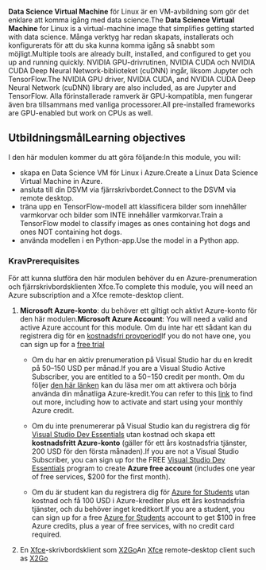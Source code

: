 <span data-ttu-id="284d6-101">**Data Science Virtual Machine** för Linux är en VM-avbildning som gör det enklare att komma igång med data science.</span><span class="sxs-lookup"><span data-stu-id="284d6-101">The **Data Science Virtual Machine** for Linux is a virtual-machine image that simplifies getting started with data science.</span></span> <span data-ttu-id="284d6-102">Många verktyg har redan skapats, installerats och konfigurerats för att du ska kunna komma igång så snabbt som möjligt.</span><span class="sxs-lookup"><span data-stu-id="284d6-102">Multiple tools are already built, installed, and configured to get you up and running quickly.</span></span> <span data-ttu-id="284d6-103">NVIDIA GPU-drivrutinen, NVIDIA CUDA och NVIDIA CUDA Deep Neural Network-biblioteket (cuDNN) ingår, liksom Jupyter och TensorFlow.</span><span class="sxs-lookup"><span data-stu-id="284d6-103">The NVIDIA GPU driver, NVIDIA CUDA, and NVIDIA CUDA Deep Neural Network (cuDNN) library are also included, as are Jupyter and TensorFlow.</span></span> <span data-ttu-id="284d6-104">Alla förinstallerade ramverk är GPU-kompatibla, men fungerar även bra tillsammans med vanliga processorer.</span><span class="sxs-lookup"><span data-stu-id="284d6-104">All pre-installed frameworks are GPU-enabled but work on CPUs as well.</span></span>

## <a name="learning-objectives"></a><span data-ttu-id="284d6-105">Utbildningsmål</span><span class="sxs-lookup"><span data-stu-id="284d6-105">Learning objectives</span></span>

<span data-ttu-id="284d6-106">I den här modulen kommer du att göra följande:</span><span class="sxs-lookup"><span data-stu-id="284d6-106">In this module, you will:</span></span>

- <span data-ttu-id="284d6-107">skapa en Data Science VM för Linux i Azure.</span><span class="sxs-lookup"><span data-stu-id="284d6-107">Create a Linux Data Science Virtual Machine in Azure.</span></span>
- <span data-ttu-id="284d6-108">ansluta till din DSVM via fjärrskrivbordet.</span><span class="sxs-lookup"><span data-stu-id="284d6-108">Connect to the DSVM via remote desktop.</span></span>
- <span data-ttu-id="284d6-109">träna upp en TensorFlow-modell att klassificera bilder som innehåller varmkorvar och bilder som INTE innehåller varmkorvar.</span><span class="sxs-lookup"><span data-stu-id="284d6-109">Train a TensorFlow model to classify images as ones containing hot dogs and ones NOT containing hot dogs.</span></span>
- <span data-ttu-id="284d6-110">använda modellen i en Python-app.</span><span class="sxs-lookup"><span data-stu-id="284d6-110">Use the model in a Python app.</span></span>

### <a name="prerequisites"></a><span data-ttu-id="284d6-111">Krav</span><span class="sxs-lookup"><span data-stu-id="284d6-111">Prerequisites</span></span>
<!---TODO: This is really long, need to make more concise and also add to index.yml--->
<!---TODO: Update for free sandbox.--->

<span data-ttu-id="284d6-112">För att kunna slutföra den här modulen behöver du en Azure-prenumeration och fjärrskrivbordsklienten Xfce.</span><span class="sxs-lookup"><span data-stu-id="284d6-112">To complete this module, you will need an Azure subscription and a Xfce remote-desktop client.</span></span>

 1. <span data-ttu-id="284d6-113">**Microsoft Azure-konto**: du behöver ett giltigt och aktivt Azure-konto för den här modulen.</span><span class="sxs-lookup"><span data-stu-id="284d6-113">**Microsoft Azure Account**: You will need a valid and active Azure account for this module.</span></span> <span data-ttu-id="284d6-114">Om du inte har ett sådant kan du registrera dig för en [kostnadsfri provperiod](https://azure.microsoft.com/free/)</span><span class="sxs-lookup"><span data-stu-id="284d6-114">If you do not have one, you can sign up for a [free trial](https://azure.microsoft.com/free/)</span></span>

    * <span data-ttu-id="284d6-115">Om du har en aktiv prenumeration på Visual Studio har du en kredit på 50–150 USD per månad.</span><span class="sxs-lookup"><span data-stu-id="284d6-115">If you are a Visual Studio Active Subscriber, you are entitled to a $50-$150 credit per month.</span></span> <span data-ttu-id="284d6-116">Om du följer [den här länken](https://azure.microsoft.com/pricing/member-offers/msdn-benefits-details/) kan du läsa mer om att aktivera och börja använda din månatliga Azure-kredit.</span><span class="sxs-lookup"><span data-stu-id="284d6-116">You can refer to this [link](https://azure.microsoft.com/pricing/member-offers/msdn-benefits-details/) to find out more, including how to activate and start using your monthly Azure credit.</span></span>

    * <span data-ttu-id="284d6-117">Om du inte prenumererar på Visual Studio kan du registrera dig för [Visual Studio Dev Essentials](https://www.visualstudio.com/dev-essentials/) utan kostnad och skapa ett **kostnadsfritt Azure-konto** (gäller för ett års kostnadsfria tjänster, 200 USD för den första månaden).</span><span class="sxs-lookup"><span data-stu-id="284d6-117">If you are not a Visual Studio Subscriber, you can sign up for the FREE [Visual Studio Dev Essentials](https://www.visualstudio.com/dev-essentials/) program to create **Azure free account** (includes one year of free services, $200 for the first month).</span></span>

    * <span data-ttu-id="284d6-118">Om du är student kan du registrera dig för [Azure for Students](https://aka.ms/azure4students) utan kostnad och få 100 USD i Azure-krediter plus ett års kostnadsfria tjänster, och du behöver inget kreditkort.</span><span class="sxs-lookup"><span data-stu-id="284d6-118">If you are a student, you can sign up for a free [Azure for Students](https://aka.ms/azure4students) account to get $100 in free Azure credits, plus a year of free services, with no credit card required.</span></span> 

1. <span data-ttu-id="284d6-119">En [Xfce](https://xfce.org/)-skrivbordsklient som [X2Go](https://wiki.x2go.org/doku.php/download:start)</span><span class="sxs-lookup"><span data-stu-id="284d6-119">An [Xfce](https://xfce.org/) remote-desktop client such as [X2Go](https://wiki.x2go.org/doku.php/download:start)</span></span>
